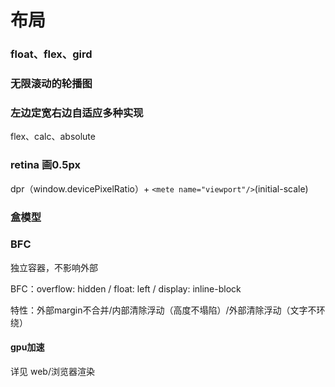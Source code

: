 
# 布局

### float、flex、gird

### 无限滚动的轮播图

### 左边定宽右边自适应多种实现

flex、calc、absolute

### retina 画0.5px

dpr（window.devicePixelRatio）+ `<mete name="viewport"/>`(initial-scale)

### 盒模型

### BFC

独立容器，不影响外部

BFC：overflow: hidden / float: left / display: inline-block

特性：外部margin不合并/内部清除浮动（高度不塌陷）/外部清除浮动（文字不环绕）

#### gpu加速

详见 web/浏览器渲染

